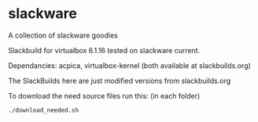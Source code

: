 # slackware
A collection of slackware goodies

Slackbuild for virtualbox 6.1.16
tested on slackware current.

Dependancies:  acpica, virtualbox-kernel
(both available at slackbuilds.org)
 

The SlackBuilds here are just modified versions from slackbuilds.org

To download the need source files run this: (in each folder)

```
./download_needed.sh
```
